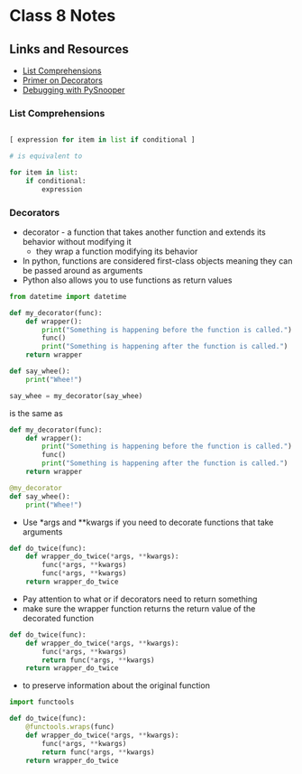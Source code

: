 # Class 8 Notes

## Links and Resources

- [List Comprehensions](https://www.pythonforbeginners.com/basics/list-comprehensions-in-python)
- [Primer on Decorators](https://realpython.com/primer-on-python-decorators/)
- [Debugging with PySnooper](https://www.pythonpodcast.com/pysnooper-python-debugging-episode-241/)

### List Comprehensions

```python

[ expression for item in list if conditional ]

# is equivalent to

for item in list:
    if conditional:
        expression

```

### Decorators

- decorator - a function that takes another function and extends its behavior without modifying it
  - they wrap a function modifying its behavior
- In python, functions are considered first-class objects meaning they can be passed around as arguments
- Python also allows you to use functions as return values

```python
from datetime import datetime

def my_decorator(func):
    def wrapper():
        print("Something is happening before the function is called.")
        func()
        print("Something is happening after the function is called.")
    return wrapper

def say_whee():
    print("Whee!")

say_whee = my_decorator(say_whee)
```

is the same as

```python
def my_decorator(func):
    def wrapper():
        print("Something is happening before the function is called.")
        func()
        print("Something is happening after the function is called.")
    return wrapper

@my_decorator
def say_whee():
    print("Whee!")
```

- Use \*args and \*\*kwargs if you need to decorate functions that take arguments

```python
def do_twice(func):
    def wrapper_do_twice(*args, **kwargs):
        func(*args, **kwargs)
        func(*args, **kwargs)
    return wrapper_do_twice
```

- Pay attention to what or if decorators need to return something
- make sure the wrapper function returns the return value of the decorated function

```python
def do_twice(func):
    def wrapper_do_twice(*args, **kwargs):
        func(*args, **kwargs)
        return func(*args, **kwargs)
    return wrapper_do_twice
```

- to preserve information about the original function

```python
import functools

def do_twice(func):
    @functools.wraps(func)
    def wrapper_do_twice(*args, **kwargs):
        func(*args, **kwargs)
        return func(*args, **kwargs)
    return wrapper_do_twice
```
